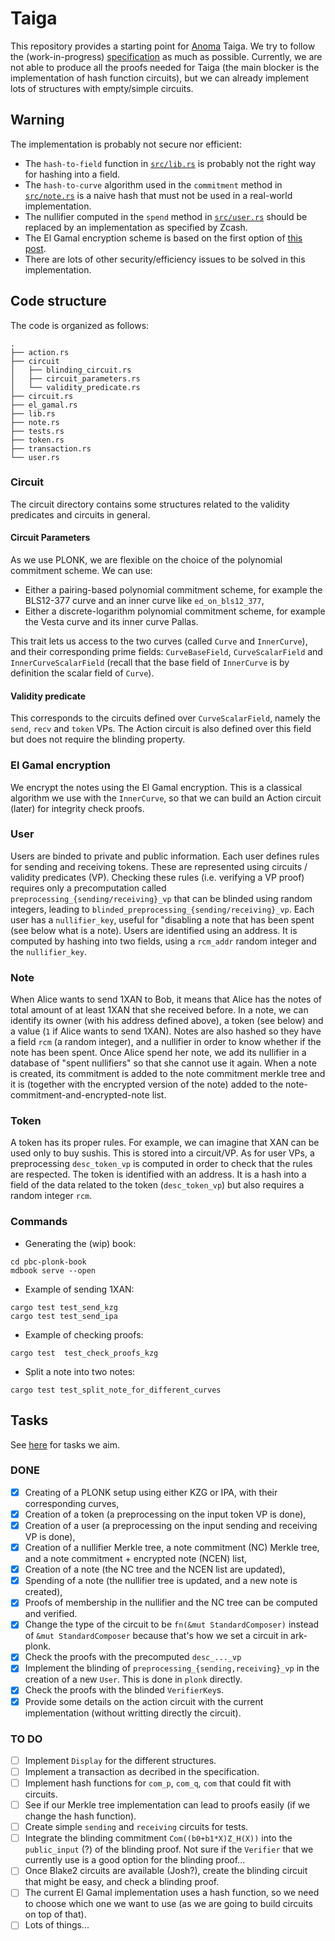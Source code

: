 # Taiga

This repository provides a starting point for
[Anoma](https://anoma.network/) Taiga.
We try to follow the (work-in-progress) [specification](https://hackmd.io/IV6AZgoRQWC91D4Z4AG6jQ?view) as much as possible.
Currently, we are not able to produce all the proofs needed for Taiga (the main blocker is the implementation of hash function circuits), but we can already implement lots of structures with empty/simple circuits.

## Warning
The implementation is probably not secure nor efficient:
* The `hash-to-field` function in [`src/lib.rs`](https://github.com/heliaxdev/taiga/blob/master/src/lib.rs) is probably not the right way for hashing into a field.
* The `hash-to-curve` algorithm used in the `commitment` method in [`src/note.rs`](https://github.com/heliaxdev/taiga/blob/master/src/note.rs) is a naive hash that must not be used in a real-world implementation.
* The nullifier computed in the `spend` method in [`src/user.rs`](https://github.com/heliaxdev/taiga/blob/master/src/user.rs) should be replaced by an implementation as specified by Zcash.
* The El Gamal encryption scheme is based on the first option of [this post](https://crypto.stackexchange.com/questions/14955/mapping-of-message-onto-elliptic-curve-and-reverse-it?rq=1).
* There are lots of other security/efficiency issues to be solved in this implementation.

## Code structure
The code is organized as follows:
```
.
├── action.rs
├── circuit
│   ├── blinding_circuit.rs
│   ├── circuit_parameters.rs
│   └── validity_predicate.rs
├── circuit.rs
├── el_gamal.rs
├── lib.rs
├── note.rs
├── tests.rs
├── token.rs
├── transaction.rs
└── user.rs
```

### Circuit
The circuit directory contains some structures related to the validity predicates and circuits in general.

#### Circuit Parameters
As we use PLONK, we are flexible on the choice of the polynomial commitment scheme. We can use:
* Either a pairing-based polynomial commitment scheme, for example the BLS12-377 curve and an inner curve like `ed_on_bls12_377`,
* Either a discrete-logarithm polynomial commitment scheme, for example the Vesta curve and its inner curve Pallas.

This trait lets us access to the two curves (called `Curve` and `InnerCurve`), and their corresponding prime fields: `CurveBaseField`, `CurveScalarField` and `InnerCurveScalarField` (recall that the base field of `InnerCurve` is by definition the scalar field of `Curve`).

#### Validity predicate
This corresponds to the circuits defined over `CurveScalarField`, namely the `send`, `recv` and `token` VPs. The Action circuit is also defined over this field but does not require the blinding property.

### El Gamal encryption
We encrypt the notes using the El Gamal encryption. This is a classical algorithm we use with the `InnerCurve`, so that we can build an Action circuit (later) for integrity check proofs.
    
### User

Users are binded to private and public information. Each user defines rules for sending and receiving tokens. These are represented using circuits / validity predicates (VP). Checking these rules (i.e. verifying a VP proof) requires only a precomputation called `preprocessing_{sending/receiving}_vp` that can be blinded using random integers, leading to `blinded_preprocessing_{sending/receiving}_vp`. Each user has a `nullifier_key`, useful for "disabling a note that has been spent (see below what is a note). Users are identified using an address. It is computed by hashing into two fields, using a `rcm_addr` random integer and the `nullifier_key`.

### Note

When Alice wants to send 1XAN to Bob, it means that Alice has the notes of total amount of at least 1XAN that she received before. In a note, we can identify its owner (with his address defined above), a token (see below) and a value (`1` if Alice wants to send 1XAN). Notes are also hashed so they have a field `rcm` (a random integer), and a nullifier in order to know whether if the note has been spent. Once Alice spend her note, we add its nullifier in a database of "spent nullifiers" so that she cannot use it again. When a note is created, its commitment is added to the note commitment merkle tree and it is (together with the encrypted version of the note) added to the note-commitment-and-encrypted-note list.

### Token

A token has its proper rules. For example, we can imagine that XAN can be used only to buy sushis. This is stored into a circuit/VP. As for user VPs, a preprocessing `desc_token_vp` is computed in order to check that the rules are respected. The token is identified with an address. It is a hash into a field of the data related to the token (`desc_token_vp`) but also requires a random integer `rcm`.

### Commands
* Generating the (wip) book:
```
cd pbc-plonk-book
mdbook serve --open
```
* Example of sending 1XAN:
```
cargo test test_send_kzg
cargo test test_send_ipa
```
* Example of checking proofs:
```
cargo test  test_check_proofs_kzg
```
* Split a note into two notes:
```
cargo test test_split_note_for_different_curves
```

## Tasks

See [here](https://hackmd.io/@yulia/pbc_toy) for tasks we aim.

### DONE

* [x] Creating of a PLONK setup using either KZG or IPA, with their corresponding curves,
* [x] Creation of a token (a preprocessing on the input token VP is done),
* [x] Creation of a user (a preprocessing on the input sending and receiving VP is done),
* [x] Creation of a nullifier Merkle tree, a note commitment (NC) Merkle tree, and a note commitment + encrypted note (NCEN) list,
* [x] Creation of a note (the NC tree and the NCEN list are updated),
* [x] Spending of a note (the nullifier tree is updated, and a new note is created),
* [x] Proofs of membership in the nullifier and the NC tree can be computed and verified.
* [x] Change the type of the circuit to be `fn(&mut StandardComposer)` instead of `&mut StandardComposer` because that's how we set a circuit in ark-plonk.
* [x] Check the proofs with the precomputed `desc_..._vp`
* [x] Implement the blinding of `preprocessing_{sending,receiving}_vp`
      in the creation of a new `User`. This is done in `plonk` directly.
* [x] Check the proofs with the blinded `VerifierKey`s.
* [x] Provide some details on the action circuit with the current implementation (without writting directly the circuit).

### TO DO

* [ ] Implement `Display` for the different structures.
* [ ] Implement a transaction as decribed in the specification.
* [ ] Implement hash functions for `com_p`, `com_q`, `com` that could fit with circuits.
* [ ] See if our Merkle tree implementation can lead to proofs easily (if we change the hash function).
* [ ] Create simple `sending` and `receiving` circuits for tests.
* [ ] Integrate the blinding commitment `Com((b0+b1*X)Z_H(X))` into the `public_input` (?) of the blinding proof. Not sure if the `Verifier` that we currently use is a good option for the blinding proof...
* [ ] Once Blake2 circuits are available (Josh?), create the blinding circuit that might be easy, and check a blinding proof.
* [ ] The current El Gamal implementation uses a hash function, so we need to choose which one we want to use (as we are going to build circuits on top of that).
* [ ] Lots of things...
